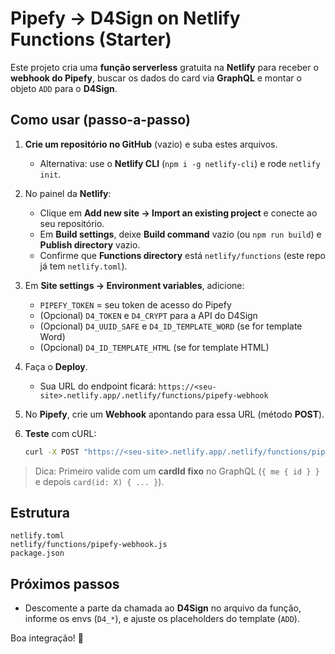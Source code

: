 # Pipefy → D4Sign on Netlify Functions (Starter)

Este projeto cria uma **função serverless** gratuita na **Netlify** para receber o **webhook do Pipefy**, buscar os dados do card via **GraphQL** e montar o objeto `ADD` para o **D4Sign**.

## Como usar (passo-a-passo)

1) **Crie um repositório no GitHub** (vazio) e suba estes arquivos.
   - Alternativa: use o **Netlify CLI** (`npm i -g netlify-cli`) e rode `netlify init`.

2) No painel da **Netlify**:
   - Clique em **Add new site → Import an existing project** e conecte ao seu repositório.
   - Em **Build settings**, deixe **Build command** vazio (ou `npm run build`) e **Publish directory** vazio.
   - Confirme que **Functions directory** está `netlify/functions` (este repo já tem `netlify.toml`).

3) Em **Site settings → Environment variables**, adicione:
   - `PIPEFY_TOKEN` = seu token de acesso do Pipefy
   - (Opcional) `D4_TOKEN` e `D4_CRYPT` para a API do D4Sign
   - (Opcional) `D4_UUID_SAFE` e `D4_ID_TEMPLATE_WORD` (se for template Word)
   - (Opcional) `D4_ID_TEMPLATE_HTML` (se for template HTML)

4) Faça o **Deploy**.
   - Sua URL do endpoint ficará: `https://<seu-site>.netlify.app/.netlify/functions/pipefy-webhook`

5) No **Pipefy**, crie um **Webhook** apontando para essa URL (método **POST**).

6) **Teste** com cURL:
   ```bash
   curl -X POST "https://<seu-site>.netlify.app/.netlify/functions/pipefy-webhook"      -H "Content-Type: application/json"      -d '{"data":{"card":{"id":"123456"}}}'
   ```

> Dica: Primeiro valide com um **cardId fixo** no GraphQL (`{ me { id } }` e depois `card(id: X) { ... }`).

## Estrutura

```
netlify.toml
netlify/functions/pipefy-webhook.js
package.json
```

## Próximos passos

- Descomente a parte da chamada ao **D4Sign** no arquivo da função, informe os envs (`D4_*`), e ajuste os placeholders do template (`ADD`).

Boa integração! 🎯
